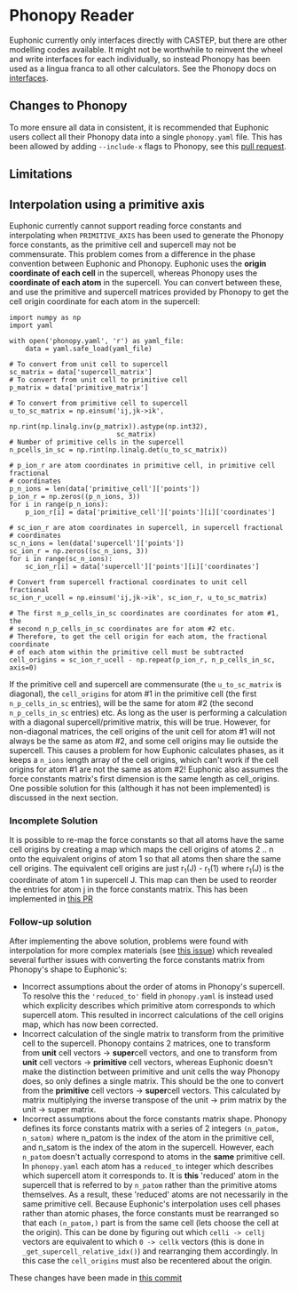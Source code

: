 # Phonopy Reader

Euphonic currently only interfaces directly with CASTEP, but there are other
modelling codes available. It might not be worthwhile to reinvent the wheel and
write interfaces for each individually, so instead Phonopy has been used as a
lingua franca to all other calculators. See the Phonopy docs on
[interfaces](https://phonopy.github.io/phonopy/interfaces.html#calculator-interfaces).

## Changes to Phonopy
To more ensure all data in consistent, it is recommended that Euphonic users
collect all their Phonopy data into a single `phonopy.yaml` file. This has been
allowed by adding `--include-x` flags to Phonopy, see this
[pull request](https://github.com/phonopy/phonopy/pull/108).

## Limitations

## Interpolation using a primitive axis

Euphonic currently cannot support reading force constants and interpolating
when `PRIMITIVE_AXIS`  has been used to generate the Phonopy force constants,
as the primitive cell and supercell may not be commensurate. This problem
comes from a difference in the phase convention between Euphonic and Phonopy.
Euphonic uses the **origin coordinate of each cell** in the supercell, whereas
Phonopy uses the **coordinate of each atom** in the supercell. You can convert
between these, and use the primitive and supercell matrices provided by
Phonopy to get the cell origin coordinate for each atom in the supercell:

```
import numpy as np
import yaml

with open('phonopy.yaml', 'r') as yaml_file:
    data = yaml.safe_load(yaml_file)

# To convert from unit cell to supercell
sc_matrix = data['supercell_matrix']
# To convert from unit cell to primitive cell
p_matrix = data['primitive_matrix']

# To convert from primitive cell to supercell
u_to_sc_matrix = np.einsum('ij,jk->ik',
                           np.rint(np.linalg.inv(p_matrix)).astype(np.int32),
                           sc_matrix)
# Number of primitive cells in the supercell
n_pcells_in_sc = np.rint(np.linalg.det(u_to_sc_matrix))

# p_ion_r are atom coordinates in primitive cell, in primitive cell fractional
# coordinates
p_n_ions = len(data['primitive_cell']['points'])
p_ion_r = np.zeros((p_n_ions, 3))
for i in range(p_n_ions):
    p_ion_r[i] = data['primitive_cell']['points'][i]['coordinates']

# sc_ion_r are atom coordinates in supercell, in supercell fractional
# coordinates
sc_n_ions = len(data['supercell']['points'])
sc_ion_r = np.zeros((sc_n_ions, 3))
for i in range(sc_n_ions):
    sc_ion_r[i] = data['supercell']['points'][i]['coordinates']

# Convert from supercell fractional coordinates to unit cell fractional
sc_ion_r_ucell = np.einsum('ij,jk->ik', sc_ion_r, u_to_sc_matrix)

# The first n_p_cells_in_sc coordinates are coordinates for atom #1, the
# second n_p_cells_in_sc coordinates are for atom #2 etc.
# Therefore, to get the cell origin for each atom, the fractional coordinate
# of each atom within the primitive cell must be subtracted
cell_origins = sc_ion_r_ucell - np.repeat(p_ion_r, n_p_cells_in_sc, axis=0)
```

If the primitive cell and supercell are commensurate (the `u_to_sc_matrix` is
diagonal), the `cell_origins` for atom #1 in the primitive cell (the first
`n_p_cells_in_sc` entries), will be the same for atom #2 (the second
`n_p_cells_in_sc` entries) etc. As long as the user is performing a
calculation with a diagonal supercell/primitive matrix, this will be true.
However, for non-diagonal matrices, the cell origins of the unit cell for
atom #1 will not always be the same as atom #2, and some cell origins may
lie outside the supercell. This causes a problem for how Euphonic calculates
phases, as it keeps a `n_ions` length array of the cell origins, which can't
work if the cell origins for atom #1 are not the same as atom #2! Euphonic
also assumes the force constants matrix's first dimension is the same length
as cell_origins. One possible solution for this (although it has not been
implemented) is discussed in the next section.

### Incomplete Solution

It is possible to re-map the force constants so that all atoms have the
same cell origins by creating a map which maps the cell origins of atoms
2 .. n onto the equivalent origins of atom 1 so that all atoms then share
the same cell origins. The equivalent cell origins are just
r<sub>1</sub>(J) - r<sub>1</sub>(1) where r<sub>1</sub>(J) is the
coordinate of atom 1 in supercell J. This map can then be used to reorder
the entries for atom j in the force constants matrix. This has been
implemented in [this PR](https://github.com/pace-neutrons/Euphonic/pull/56)

### Follow-up solution

After implementing the above solution, problems were found with interpolation
for more complex materials (see
[this issue](https://github.com/pace-neutrons/Euphonic/issues/77)) which
revealed several further issues with converting the force constants matrix
from Phonopy's shape to Euphonic's:

 - Incorrect assumptions about the order of atoms in Phonopy's supercell. To
   resolve this the `'reduced_to'` field in `phonopy.yaml` is instead used
   which explicity describes which primitive atom corresponds to which
   supercell atom. This resulted in incorrect calculations of the cell origins
   map, which has now been corrected.
 - Incorrect calculation of the single matrix to transform from the primitive
   cell to the supercell. Phonopy contains 2 matrices, one to transform from
   **unit** cell vectors -> **super**cell vectors, and one to transform from
   **unit** cell vectors -> **primitive** cell vectors, whereas Euphonic
   doesn't make the distinction between primitive and unit cells the way Phonopy
   does, so only defines a single matrix. This should be the one to convert
   from the **primitive** cell vectors -> **super**cell vectors. This calculated
   by matrix multiplying the inverse transpose of the unit -> prim matrix by
   the unit -> super matrix.
 - Incorrect assumptions about the force constants matrix shape. Phonopy defines
   its force constants matrix with a series of 2 integers `(n_patom, n_satom)`
   where n_patom is the index of the atom in the primitive cell, and n_satom is
   the index of the atom in the supercell. However, each `n_patom` doesn't
   actually correspond to atoms in the **same** primitive cell. In
   `phonopy.yaml` each atom has a `reduced_to` integer which describes which
   supercell atom it corresponds to. It is **this** 'reduced' atom in the
   supercell that is referred to by `n_patom` rather than the primitive atoms
   themselves. As a result, these 'reduced' atoms are not necessarily in the
   same primitive cell. Because Euphonic's interpolation uses cell phases rather
   than atomic phases, the force constants must be rearranged so that each `(n_patom,)`
   part is from the same cell (lets choose the cell at the origin). This can be
   done by figuring out which `celli -> cellj` vectors are equivalent to which
   `0 -> cellk` vectors (this is done in `_get_supercell_relative_idx()`) and
   rearranging them accordingly. In this case the `cell_origins` must also be
   recentered about the origin.

These changes have been made in
[this commit](https://github.com/pace-neutrons/Euphonic/commit/64a3c527be0b97ab190cb6430867cc02ce8a5592)
